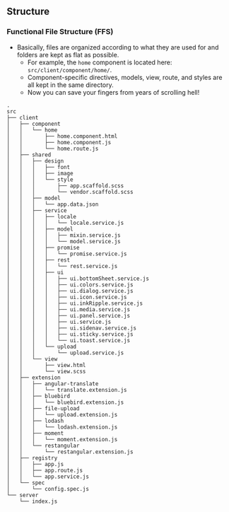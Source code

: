 ## Structure

### Functional File Structure (FFS)
- Basically, files are organized according to what they are used for and folders are kept as flat as possible.
	- For example, the `home` component is located here: `src/client/component/home/`.
	- Component-specific directives, models, view, route, and styles are all kept in the same directory.
	- Now you can save your fingers from years of scrolling hell!

```
.
src
├── client
│   ├── component
│   │   └── home
│   │       ├── home.component.html
│   │       ├── home.component.js
│   │       └── home.route.js
│   ├── shared
│   │   ├── design
│   │   │   ├── font
│   │   │   ├── image
│   │   │   └── style
│   │   │       ├── app.scaffold.scss
│   │   │       └── vendor.scaffold.scss
│   │   ├── model
│   │   │   └── app.data.json
│   │   ├── service
│   │   │   ├── locale
│   │   │   │   └── locale.service.js
│   │   │   ├── model
│   │   │   │   ├── mixin.service.js
│   │   │   │   └── model.service.js
│   │   │   ├── promise
│   │   │   │   └── promise.service.js
│   │   │   ├── rest
│   │   │   │   └── rest.service.js
│   │   │   ├── ui
│   │   │   │   ├── ui.bottomSheet.service.js
│   │   │   │   ├── ui.colors.service.js
│   │   │   │   ├── ui.dialog.service.js
│   │   │   │   ├── ui.icon.service.js
│   │   │   │   ├── ui.inkRipple.service.js
│   │   │   │   ├── ui.media.service.js
│   │   │   │   ├── ui.panel.service.js
│   │   │   │   ├── ui.service.js
│   │   │   │   ├── ui.sidenav.service.js
│   │   │   │   ├── ui.sticky.service.js
│   │   │   │   └── ui.toast.service.js
│   │   │   └── upload
│   │   │       └── upload.service.js
│   │   └── view
│   │       ├── view.html
│   │       └── view.scss
│   ├── extension
│   │   ├── angular-translate
│   │   │   └── translate.extension.js
│   │   ├── bluebird
│   │   │   └── bluebird.extension.js
│   │   ├── file-upload
│   │   │   └── upload.extension.js
│   │   ├── lodash
│   │   │   └── lodash.extension.js
│   │   ├── moment
│   │   │   └── moment.extension.js
│   │   └── restangular
│   │       └── restangular.extension.js
│   ├── registry
│   │   ├── app.js
│   │   ├── app.route.js
│   │   └── app.service.js
│   └── spec
│       └── config.spec.js
└── server
    └── index.js

```
